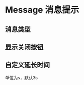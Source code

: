 <script setup>
import Type from './type.vue'
import ShowClose from './showClose.vue'
import Delay from './delay.vue'

</script>
<style>
button {
  margin-right: 10px;
  margin-bottom: 10px;
}
</style>

# Message 消息提示

## 消息类型
<preview comp-name="message" demo-name="type">
  <Type/>
</preview>


## 显示关闭按钮
<preview comp-name="message" demo-name="showClose">
  <ShowClose/>
</preview>

## 自定义延长时间
单位为s，默认3s
<preview comp-name="message" demo-name="delay">
  <Delay/>
</preview>

